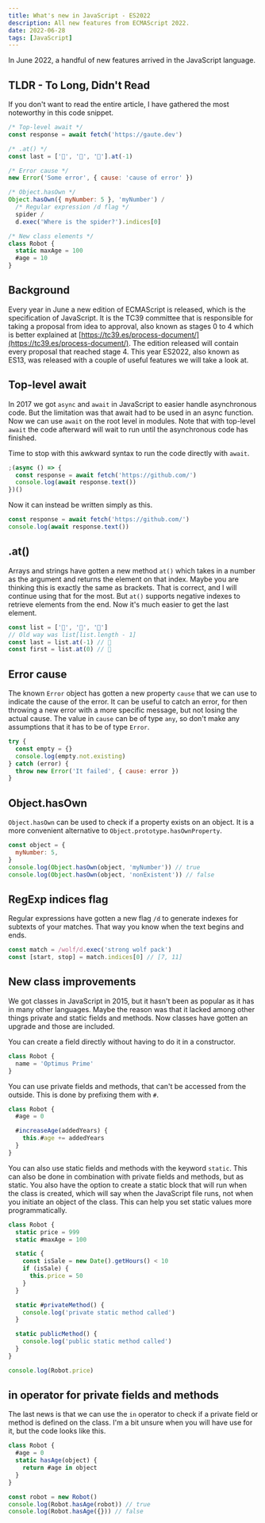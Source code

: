 ```yaml
---
title: What's new in JavaScript - ES2022
description: All new features from ECMAScript 2022.
date: 2022-06-28
tags: [JavaScript]
---
```


In June 2022, a handful of new features arrived in the JavaScript language.

## TLDR - To Long, Didn't Read

If you don't want to read the entire article, I have gathered the most noteworthy in this code snippet.

```js
/* Top-level await */
const response = await fetch('https://gaute.dev')

/* .at() */
const last = ['🐯', '🐥', '🦞'].at(-1)

/* Error cause */
new Error('Some error', { cause: 'cause of error' })

/* Object.hasOwn */
Object.hasOwn({ myNumber: 5 }, 'myNumber') /
  /* Regular expression /d flag */
  spider /
  d.exec('Where is the spider?').indices[0]

/* New class elements */
class Robot {
  static maxAge = 100
  #age = 10
}
```

## Background

Every year in June a new edition of ECMAScript is released, which is the specification of JavaScript. It is the TC39 committee that is responsible for taking a proposal from idea to approval, also known as stages 0 to 4 which is better explained at [https://tc39.es/process-document/](https://tc39.es/process-document/). The edition released will contain every proposal that reached stage 4. This year ES2022, also known as ES13, was released with a couple of useful features we will take a look at.

## Top-level await

In 2017 we got `async` and `await` in JavaScript to easier handle asynchronous code. But the limitation was that await had to be used in an async function. Now we can use `await` on the root level in modules. Note that with top-level `await` the code afterward will wait to run until the asynchronous code has finished.

Time to stop with this awkward syntax to run the code directly with `await`.

```js
;(async () => {
  const response = await fetch('https://github.com/')
  console.log(await response.text())
})()
```

Now it can instead be written simply as this.

```js
const response = await fetch('https://github.com/')
console.log(await response.text())
```

## .at()

Arrays and strings have gotten a new method `at()` which takes in a number as the argument and returns the element on that index. Maybe you are thinking this is exactly the same as brackets. That is correct, and I will continue using that for the most. But `at()` supports negative indexes to retrieve elements from the end. Now it's much easier to get the last element.

```js
const list = ['🐯', '🐥', '🦞']
// Old way was list[list.length - 1]
const last = list.at(-1) // 🦞
const first = list.at(0) // 🐯
```

## Error cause

The known `Error` object has gotten a new property `cause` that we can use to indicate the cause of the error. It can be useful to catch an error, for then throwing a new error with a more specific message, but not losing the actual cause. The value in `cause` can be of type `any`, so don't make any assumptions that it has to be of type `Error`.

```js
try {
  const empty = {}
  console.log(empty.not.existing)
} catch (error) {
  throw new Error('It failed', { cause: error })
}
```

## Object.hasOwn

`Object.hasOwn` can be used to check if a property exists on an object. It is a more convenient alternative to `Object.prototype.hasOwnProperty`.

```js
const object = {
  myNumber: 5,
}
console.log(Object.hasOwn(object, 'myNumber')) // true
console.log(Object.hasOwn(object, 'nonExistent')) // false
```

## RegExp indices flag

Regular expressions have gotten a new flag `/d` to generate indexes for subtexts of your matches. That way you know when the text begins and ends.

```js
const match = /wolf/d.exec('strong wolf pack')
const [start, stop] = match.indices[0] // [7, 11]
```

## New class improvements

We got classes in JavaScript in 2015, but it hasn't been as popular as it has in many other languages. Maybe the reason was that it lacked among other things private and static fields and methods. Now classes have gotten an upgrade and those are included.

You can create a field directly without having to do it in a constructor.

```js
class Robot {
  name = 'Optimus Prime'
}
```

You can use private fields and methods, that can't be accessed from the outside. This is done by prefixing them with `#`.

```js
class Robot {
  #age = 0

  #increaseAge(addedYears) {
    this.#age += addedYears
  }
}
```

You can also use static fields and methods with the keyword `static`. This can also be done in combination with private fields and methods, but as static. You also have the option to create a static block that will run when the class is created, which will say when the JavaScript file runs, not when you initiate an object of the class. This can help you set static values more programmatically.

```js
class Robot {
  static price = 999
  static #maxAge = 100

  static {
    const isSale = new Date().getHours() < 10
    if (isSale) {
      this.price = 50
    }
  }

  static #privateMethod() {
    console.log('private static method called')
  }

  static publicMethod() {
    console.log('public static method called')
  }
}

console.log(Robot.price)
```

## in operator for private fields and methods

The last news is that we can use the `in` operator to check if a private field or method is defined on the class. I'm a bit unsure when you will have use for it, but the code looks like this.

```js
class Robot {
  #age = 0
  static hasAge(object) {
    return #age in object
  }
}

const robot = new Robot()
console.log(Robot.hasAge(robot)) // true
console.log(Robot.hasAge({})) // false
```
